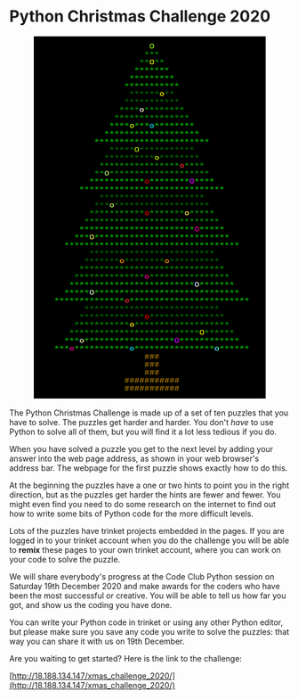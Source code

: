 # Python Christmas Challenge 2020

<p align="center">
  <img width="417" height="650" src="./Python_Xmas_tree.png">
</p>

The Python Christmas Challenge is made up of a set of ten puzzles that you have to solve. The puzzles get harder and harder. You don't *have* to use Python to solve all of them, but you will find it a lot less tedious if you do.

When you have solved a puzzle you get to the next level by adding your answer into the web page address, as shown in your web browser's address bar. The webpage for the first puzzle shows exactly how to do this.

At the beginning the puzzles have a one or two hints to point you in the right direction, but as the puzzles get harder the hints are fewer and fewer. You might even find you need to do some research on the internet to find out how to write some bits of Python code for the more difficult levels.

Lots of the puzzles have trinket projects embedded in the pages. If you are logged in to your trinket account when you do the challenge you will be able to **remix** these pages to your own trinket account, where you can work on your code to solve the puzzle.

We will share everybody's progress at the Code Club Python session on Saturday 19th December 2020 and make awards for the coders who have been the most successful or creative. You will be able to tell us how far you got, and show us the coding you have done.

You can write your Python code in trinket or using any other Python editor, but please make sure you save any code you write to solve the puzzles: that way you can share it with us on 19th December.

Are you waiting to get started? Here is the link to the challenge:

[http://18.188.134.147/xmas_challenge_2020/](http://18.188.134.147/xmas_challenge_2020/)
